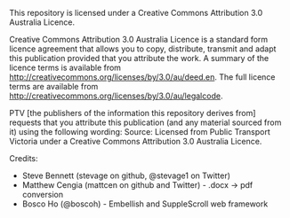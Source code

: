 This repository is licensed under a Creative Commons Attribution 3.0 Australia Licence.

Creative Commons Attribution 3.0 Australia Licence is a standard form licence agreement that allows you to copy, distribute, transmit and adapt this publication provided that you attribute the work. A summary of the licence terms is available from http://creativecommons.org/licenses/by/3.0/au/deed.en. The full licence terms are available from http://creativecommons.org/licenses/by/3.0/au/legalcode.

PTV [the publishers of the information this repository derives from] requests that you attribute this publication (and any material sourced from it) using the following wording: Source: Licensed from Public Transport Victoria under a Creative Commons Attribution 3.0 Australia Licence.

Credits:
  - Steve Bennett (stevage on github, @stevage1 on Twitter)
  - Matthew Cengia (mattcen on github and Twitter) - .docx -> pdf conversion
  - Bosco Ho (@boscoh) - Embellish and SuppleScroll web framework